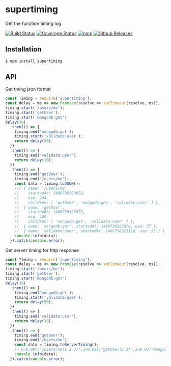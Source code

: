 # supertiming

Get the function timing log

[![Build Status](https://travis-ci.org/vicanso/supertiming.svg?branch=master)](https://travis-ci.org/vicanso/supertiming)
[![Coverage Status](https://img.shields.io/coveralls/vicanso/supertiming/master.svg?style=flat)](https://coveralls.io/r/vicanso/supertiming?branch=master)
[![npm](http://img.shields.io/npm/v/supertiming.svg?style=flat-square)](https://www.npmjs.org/package/supertiming)
[![Github Releases](https://img.shields.io/npm/dm/supertiming.svg?style=flat-square)](https://github.com/vicanso/supertiming)

## Installation

```js
$ npm install supertiming
```

## API

Get tming json format

```js
const Timing = require('supertiming');
const delay = ms => new Promise(resolve => setTimeout(resolve, ms));
timing.start('/users/me');
timing.start('getUser');
timing.start('mongodb:get')
delay(30)
  .then(() => {
    timing.end('mongodb:get');
    timing.start('validate:user');
    return delay(50);
  })
  .then(() => {
    timing.end('validate:user');
    return delay(10);
  })
  .then(() => {
    timing.end('getUser');
    timing.end('/users/me');
    const data = timing.toJSON();
    //[ { name: '/users/me',
    //    startedAt: 1486736323078,
    //    use: 104,
    //    children: [ 'getUser', 'mongodb:get', 'validate:user' ] },
    //  { name: 'getUser',
    //    startedAt: 1486736323078,
    //    use: 104,
    //    children: [ 'mongodb:get', 'validate:user' ] },
    //  { name: 'mongodb:get', startedAt: 1486736323078, use: 37 },
    //  { name: 'validate:user', startedAt: 1486736323116, use: 53 } ]
    console.info(data);
  }).catch(console.error);
```
Get server timing for http response

```js
const Timing = require('supertiming');
const delay = ms => new Promise(resolve => setTimeout(resolve, ms));
timing.start('/users/me');
timing.start('getUser');
timing.start('mongodb:get')
delay(30)
  .then(() => {
    timing.end('mongodb:get');
    timing.start('validate:user');
    return delay(50);
  })
  .then(() => {
    timing.end('validate:user');
    return delay(10);
  })
  .then(() => {
    timing.end('getUser');
    timing.end('/users/me');
    const data = timing.toServerTiming();
    // 0=0.097;"/users/me(1 2 3)",1=0.096;"getUser(2 3)",2=0.03;"mongodb:get",3=0.054;"validate:user"
    console.info(data);
  }).catch(console.error);
```
